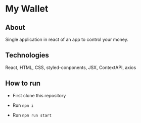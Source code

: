 # My Wallet

## About

Single application in react of an app to control your money.

## Technologies

React, HTML, CSS, styled-conponents, JSX, ContextAPI, axios

## How to run 

- First clone this repository

- Run ```npm i```

- Run ```npm run start```